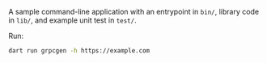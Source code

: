 A sample command-line application with an entrypoint in `bin/`, library code
in `lib/`, and example unit test in `test/`.

Run:

```bash
dart run grpcgen -h https://example.com
```
